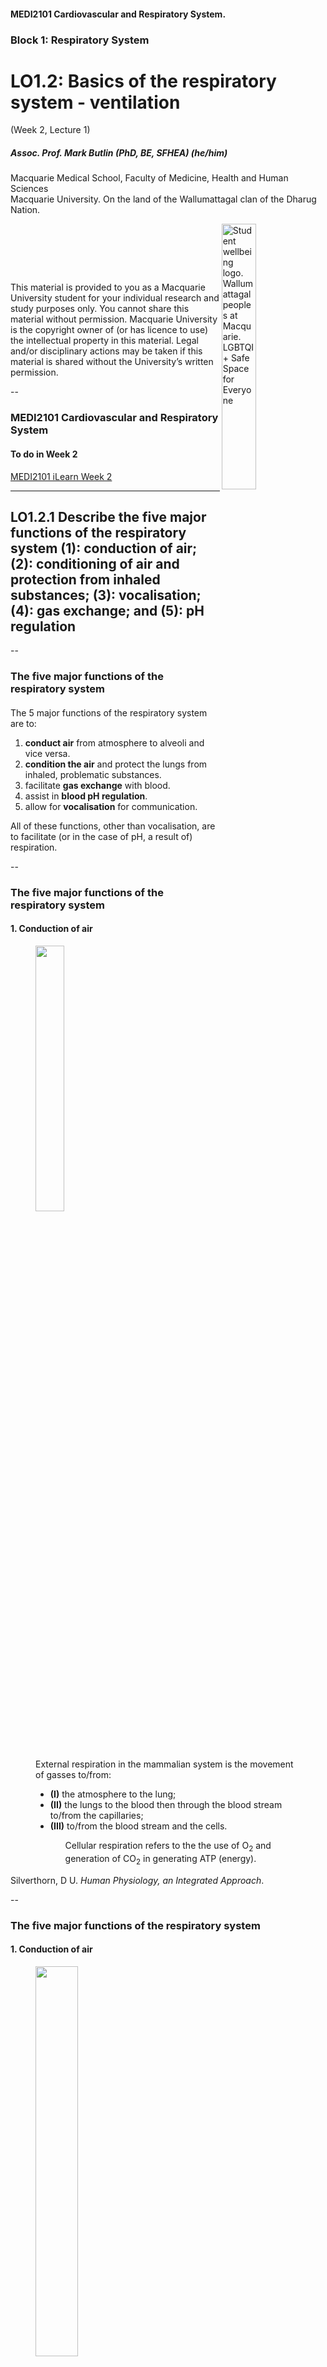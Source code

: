 <!-- .slide: data-auto-animate-restart id="MEDI2101Wk2_1"-->
#### MEDI2101 Cardiovascular and Respiratory System.
### Block 1: Respiratory System
# LO1.2: Basics of the respiratory system - ventilation
(Week 2, Lecture 1)
##### Assoc. Prof. Mark Butlin (PhD, BE, SFHEA) (he/him)

Macquarie Medical School, Faculty of Medicine, Health and Human Sciences<br>Macquarie University. On the land of the Wallumattagal clan of the Dharug Nation.

<a href="https://students.mq.edu.au/support"><img src="images/mq_support.png" alt="Student wellbeing logo. Wallumattagal peoples at Macquarie. LGBTQI+ Safe Space for Everyone" align="right" width=33%></a>
<p>&nbsp;</p>
<p>&nbsp;</p>
<p>&nbsp;</p>
<p class="citation">This material is provided to you as a Macquarie University student for your individual research and study purposes only. You cannot share this material without permission. Macquarie University is the copyright owner of (or has licence to use) the intellectual property in this material. Legal and/or disciplinary actions may be taken if this material is shared without the University’s written permission.</p>

--
### MEDI2101 Cardiovascular and Respiratory System
#### To do in Week 2

<a href="https://ilearn.mq.edu.au/course/view.php?id=77359&section=6" target="_blank"> MEDI2101 iLearn Week 2</a>

---
## LO1.2.1 Describe the five major functions of the respiratory system (1): conduction of air; (2): conditioning of air and protection from inhaled substances; (3): vocalisation; (4): gas exchange; and (5): pH regulation

--
### The five major functions of the respiratory system
#### 
The 5 major functions of the respiratory system are to:


1. **conduct air** from atmosphere to alveoli and vice versa.
1. **condition the air** and protect the lungs from inhaled, problematic substances.
1. facilitate **gas exchange** with blood.
1. assist in **blood pH regulation**.
1. allow for **vocalisation** for communication.
    
<p class="fragment">All of these functions, other than vocalisation, are to facilitate (or in the case of pH, a result of) respiration.</p>
  
--
### The five major functions of the respiratory system

#### 1. Conduction of air

<figure>
  <img src="images/respiration.png" alt="" width="33%">
  <figcaption>
<p>External respiration in the mammalian system is the movement of gasses to/from:</p>
<ul>
<li> <b>(I)</b> the atmosphere to the lung;</li>
<li> <b>(II)</b> the lungs to the blood then through the blood stream to/from the capillaries;</li>
<li> <b>(III)</b> to/from the blood stream and the cells.</li>
<ul>
<p>Cellular respiration refers to the the use of O<sub>2</sub> and generation of CO<sub>2</sub> in generating ATP (energy).</p>
  </figcaption>
</figure>
<p class="citation">Silverthorn, D U. <em>Human Physiology, an Integrated Approach</em>.</p>

<!-- The five major functions of the respiratory system | Respiration in multi-cellular life can be used to refer to two different things:
- **Cellular respiration**: The **intracellular reaction** of oxygen (O<sub>2</sub>) with organic molecules to produce carbon dioxide (CO<sub>2</sub>) and water (H<sub>2</sub>O) and (importantly) energy (ATP).
- **External respiration**: The **movement of gases** between the environment (air for land-dwelling life) and the body's cells to supply O<sub>2</sub> and remove CO<sub>2</sub>.
When we are talking about the movement of air through the lungs, we are addressing part of the pathway of external respiration, not cellular respiration.-->

--
### The five major functions of the respiratory system
#### 1. Conduction of air

<figure>
  <img src="images/UpperAndLowerRespiratory.png" alt="" width="40%">
  <figcaption>
   <p>Referring to the bulk movement of air into, and out of, the lungs (specifically, alveoli) from the surrounding atmosphere.</p>

- Upper respiratory tract
  - Mouth (oral) cavity (air and food)
  - Nasal cavity (air only)
  - Pharynx (air and food)
  - Larynx (vocal cords, air only)

- Lower respiratory tract (only air)
  - Trachea
  - Branching bronchi
  - Lungs (with alveoli)
  </figcaption>
</figure>

--
### The five major functions of the respiratory system
#### 1. Conduction of Air

<figure>
  <img src="images/gonzo.jpg" alt="" width="40%">
  <figcaption>
Functions of the nose

- warming air before it enters the lungs
- filters air to remove some particles
- olfactory sense (smell)
- resonating chamber for speech
  </figcaption>
</figure>
    
--
### The five major functions of the respiratory system
#### 1. Conduction of Air

<figure>
  <img src="images/Respiratory_system_pharynx.svg" alt="" width="50%">
  <figcaption>
Function of the pharynx

- passage for air and food intake
- equalise air pressure between the atmosphere and the middle ear through the Eustacian tube    
  </figcaption>
</figure>

--
### The five major functions of the respiratory system
#### 1. Conduction of Air

<figure>
  <img src="images/larynx.jpg" alt="" width="25%">
  <figcaption>
Function of the larynx

The larynx contains the epiglottis (diversion of food) and the vocal cords (forced breath hold, vocalisation).

- **epiglottis:** elastic cartilage "trap door" that is closed when swallowing food/liquid to prevent food/liquid from entering the trachea (wind pipe)
- **false vocal cords:** close to block/hold breath eg. when lifting a heavy object (these "vocal" cords don't produce sound)
- **true vocal cords:** elastic ligaments that when stretched, produce sound as air passes by them.
  - pitch = degree of stretch
  - amplitude = amount of air pressure applied
  </figcaption>
</figure>
<p>&nbsp</p>
<p class="citation">National Cancer Institute, an agency part of the National Institutes of Health</p>

--
### The five major functions of the respiratory system
#### 1. Conduction of Air

<figure>
  <img src="images/LungBranches3.png" alt="" width="75%">
  <figcaption>
    
  </figcaption>
</figure>
<p class="citation">Silverthorn, D U. <em>Human Physiology, an Integrated Approach.</em></p>

--
### The five major functions of the respiratory system
#### 1. Conduction of Air

Airway resistance (\$R$\) and corollary of Poiseuille's law

\begin{equation}
  R = \dfrac{8\mu L}{\pi r^4}
\end{equation}

where:
- $\mu$ fluid viscosity
- $L$ length of tube
- $r$ radius of the tube


<div class="r-stack">
<p class="fragment fade-in-then-out">The important thing to remember: resistance is directly proportional to the length of the tube, and inversely proportional to the fourth power of radius.</p>
<p class="fragment"><em>This means that a change in radius has a dramatic effect on resistance.</em></p>
</div>

--
### The five major functions of the respiratory system
#### 1. Conduction of Air

\begin{equation}
R = \dfrac{8\mu L}{\pi r^4}
\end{equation}

As flow $Q$ is dependent on resistance:

\begin{equation}
  Q \propto \dfrac{\Delta P}{R}
\end{equation}

<span style="color:red">$\downarrow$</span> radius $\rightarrow$ <span style="color:red">$\uparrow$</span> resistance $\rightarrow$ <span style="color:red">$\downarrow$</span> flow

and inversely

<span style="color:green">$\uparrow$</span> radius $\rightarrow$ <span style="color:green">$\downarrow$</span> resistance $\rightarrow$ <span style="color:green">$\uparrow$</span> flow

--
<!-- .slide: data-auto-animate data-background-image="images/stainless_steel_drinking_straws.webp" data-background-size="contain" -->

Which straw has the

greatest resistance?

<p class="fragment">
$R = \dfrac{8\mu L}{\pi r^4}$
</p>

--
<!-- .slide: data-auto-animate data-background-image="images/stainless_steel_drinking_straws.webp" data-background-size="contain" data-background-opacity="0.3" -->

Which straw has the

greatest resistance?

$R = \dfrac{8\mu L}{\pi r^4}$

<span style="color:green">
<p data-id="direction">To decrease resistance and increase flow:</p>
<ul data-id="directionlist">
<li> increase the diameter (radius)</li>
<li> decrease the length</li>
</ul>
</span>

--
<!-- .slide: data-auto-animate data-background-image="images/stainless_steel_drinking_straws.webp" data-background-size="contain" data-background-opacity="0.3" -->

Which straw has the

greatest resistance?

$R = \dfrac{8\mu L}{\pi r^4}$

<span style="color:red">
<p data-id="direction">To increase resistance and decrease flow:</p>
<ul data-id="directionlist">
<li> decrease the diameter (radius)</li>
<li> increase the length</li>
</ul>
</span>

<!-- slide: data-auto-animate data-background-image="images/LungBranches2.png" data-background-size="contain"
<table border="0">
  <tr>
    <td width="80%"></td>
    <td>Does the single trachea, or the combination of both bronchi, have the greatest resistance?</td>
  </tr>
  <tr>
    <td></td>
    <td><p class="fragment">$R = \dfrac{8\mu L}{\pi r^4}$</p></td>
  <tr>
</table>-->

--

<!-- .slide: data-auto-animate data-background-image="images/LungBranches.png" data-background-size="contain" -->

--
### The five major functions of the respiratory system
#### 1. Conduction of Air

<figure>
  <img src="images/LungBranches.png" alt="" width="60%">
  <figcaption>
    <ul>
    <li> Air moves through the trachea, bronchi, and bronchioles.</li>
    <li> Exchange of gases between air and blood occurs at the level of the alveoli (largest cross sectional area, lowest resistance).</li>
    </ul>
  </figcaption>
</figure>

--
### The five major functions of the respiratory system
#### 2. Conditioning of air and protection from inhaled substances

The respiratory mucosa lining the conducting airways conditions air before it reaches the alveoli.

- **Warming** 
  - Air is warmed to 37<sup>o</sup>C so core body temp is maintained and to protect the alveoli.
- **Humidifying** 
  - Water vapor is added to 100% humidity so the exchange epithelium doesn’t dry.
- **Filtering** 
  - Removal of particles and pathogens to protect the body from inflammation and infection.
    
--
### The five major functions of the respiratory system
#### 2. Conditioning of air and protection from inhaled substances

The mucosal lining also **traps** and **transports** some **pathogens**. 

The **ciliary beat** that removes mucous (and trapped pathogens) relies on the thin saline secreted by epithelial cells of the respiratory system.

<!--
### The five major functions of the respiratory system
#### 2. Conditioning of air and protection from inhaled substances
<figure>
  <img src="images/mucosallining.png" alt="" width="42%">
  <figcaption>
<p>The mucosal lining is primarily made up of sodium and chloride ions in water (saline).</p>
<p>The epithelial cilia beat and along with the generation of the mucosal lining assist in transporting pathogens out of the airway.</p>
<p>This secretion involves:</p>
<ul>
  <li> Cl<sup>-</sup> secretion into the airway lumen from epithelial cells.</li>
  <li> Na<sup>+</sup> is drawn into the lumen by the electrochemical gradient.</li>
  <li> H<sub>2</sub>O is drawn into the lumen by the concentration gradient.</li>
</ul>
  </figcaption>
</figure>
<p class="citation">Silverthorn, D U. <em>Human Physiology, an Integrated Approach</em>.</p> -->

--
<!-- .slide: daa-auto-animate data-background="#111111" -->
<video data-autoplay data-src="images/MucociliaryClearance.mp4"></video>
<p class="citation"><a href="https://www.youtube.com/watch?v=HMB6flEaZwI">https://www.youtube.com/watch?v=HMB6flEaZwI</a></p>
    
--
<!-- .slide: data-auto-animate data-background="#111111" -->
<video data-autoplay data-src="images/CiliaryBeating.mp4"></video>
<p class="citation"><a href="https://www.youtube.com/watch?v=1Q8RL1g9txk">https://www.youtube.com/watch?v=1Q8RL1g9txk</a></p>
    
--
### The five major functions of the respiratory system
#### 2. Conditioning of air and protection from inhaled substances

The mucosal lining is a fluid. Therefore, there is a surface tension drawing the wetted surfaces together especially in the elastic, flexible alveoli.

An air pressure is needed to overcome this surface tension (Laplace Law).

\begin{equation}
\mathrm{pressure} = \dfrac{2\times\mathrm{surface\~tension}}{\mathrm{radius\~of\~alveoli}}
\end{equation}

<p class="fragment">If the mucosal fluid was pure water, a pressure of 18 cmH<sub>2</sub>O would be required to keep the alveoli open (<em>Guyton and Hall Textbook of Medical Physiology</em>).
    
--
### The five major functions of the respiratory system
#### 2. Conditioning of air and protection from inhaled substances

<figure>
  <img src="images/surfactant.webp" alt="" width="50%">
  <figcaption>
<div class="r-stack">
<span class="fragment current-visible">
<p> A surfactant has a hydrophilic head (attracted to water) and hydrophobic tail (repels water).<p>
<p>This reduces surface tension. In the alveoli, by reducing surface tension, the required pressure to keep the alveoli open is reduced (Laplace Law).</p>
</span>
<span class="fragment">
  <p><b>Surfactant</b></p>
  <ul>
    <li> reduces surface tension</li>
    <ul>
      <li> hydrophilic head</li>
      <li> hydrophobic tail</li>
    </ul>
  </ul>        
  
  <ul>
    <li> produced by the alveolar cells</li>
    <li> has a half life of about 14 hours</li>
    <li> lines alveoli and small bronchioles</li>
  </ul>
</span>
            </div>
  </figcaption>
</figure>

--
### The five major functions of the respiratory system
#### 2. Conditioning of air and protection from inhaled substances

**Alveolar stability**
      
Action of surfactant:

$\dfrac{2T\downarrow}{R}=P\downarrow$

- Surfactant differentially reduces surface tension, more at lower volumes and less at higher volumes, giving alveolar stability and reducing the likelihood of alveolar collapse.
- Surfactant is formed relatively late in fetal life.
- Premature infants born without adequate amounts. experience respiratory distress requiring immediate therapy.
      
--
<!-- .slide: data-auto-animate data-background-image="images/bubbles-pexels-photo-3661471.jpg"  data-background-size="contain"-->

<table>
  <tr> 
    <td width="30%" style="font-size:1.5em">An everyday example of surfactant: bubbles</td>
    <td width="40 %"></td>
    <td width="30%"></td>
  </tr>
  <tr>
    <td></td>
    <td></td>
    <td><h3>Soap (surfactant) decreases water surface tension, allowing bubbles to form at lower air pressure.</h3></td>
  </tr>
</table>

--
### The five major functions of the respiratory system
#### 3. Gas exchange between air and blood

Oxygen needs to travel across the alveolar surface from the alveolar air into the blood stream.

Carbon dioxide needs to travel in the reverse direction.

This will be covered in greater detail in the following lecture.

--
### The five major functions of the respiratory system
#### 4. pH regulation

When carbon dioxide is dissolved in blood (water):

\begin{equation}
\mathrm{carbon\~dioxide} + \mathrm{water} \rightarrow \mathrm{carbonic\~acid} \rightarrow \mathrm{hydrogen\~ions} + \mathrm{bicarbonate\~ions}
\end{equation}

\begin{equation}
\mathrm{CO}_2 + \mathrm{H}_2\mathrm{O} \overset{\mathrm{carbonic\~anhydrase}}{\rightarrow} \mathrm{H}_2\mathrm{CO}_3 \rightarrow \mathrm{H}^+ + \mathrm{HCO}^{3-}
\end{equation}

<p class="fragment">Increasing the concentration of H<sup>+</sup> increases the acidity (decreases pH) and vice versa.</p>

--
### The five major functions of the respiratory system
#### 4. pH regulation

By altering the rate of ventilation, the rate of CO<sub>2</sub> movement our of the blood can be modified, thereby changing blood pH. 

Regulation of ventilation (and pH) will be covered next week.

--
### The five major functions of the respiratory system
#### 5. Vocalisation

Speech (or just vocal noise) requires three main processes to work together:

1. Air must be in motion (muscles of respiration and clear airways).
1. Vibrations must be established in the air stream (vocal cords).
1. The buzzing sound of the vibrating air stream must be altered by the shape of the resonator (which includes the throat, as well as the oral and nasal cavities).

--
#### LO1.2.1 Describe the five major functions of the respiratory system (1): conduction of air; (2): conditioning of air and protection from inhaled substances; (3): vocalisation; (4): gas exchange; and (5): pH regulation

#### Reflection quiz


--
<!-- .slide: data-background-iframe="https://flux.qa/#/presentations/64b753e21f524f73a6f606cd/64b753bc1f524f73a6f606c1?tab=polls&poll=64c9c2e31f524f73a6007dbf" data-background-interactive -->
--
<!-- .slide: data-background-iframe="https://flux.qa/#/presentations/64b753e21f524f73a6f606cd/64b753bc1f524f73a6f606c1?tab=polls&poll=64c9c7391f524f73a60081d0" data-background-interactive -->

---
<!-- .slide: data-auto-animate-restart -->
## LO1.2.2 Explain how lung pressure and volume changes during normal breathing, relate these changes to air flow, and graph and interpret the alveolar and intra-pleural pressure changes across the respiratory cycle.

--
<!-- .slide: data-auto-animate data-background-image="images/musclesofrespiration1.png" data-background-size="contain" data-background-position="right" -->

### Pressure-volume changes during normal breathing
####
    
Inspiration involves the:

- **diaphragm** which moves down toward the abdomen.
- **external intercostals and scalenes** which pull the ribs up and out.

<p>&nbsp</p>

<p class="citationleft">Silverthorn, D U. <em>Human Physiology, an Integrated Approach</em>.</p>
    
--
<!-- .slide: data-auto-animate data-background-image="images/musclesofrespiration2.png" data-background-size="contain" data-background-position="left" -->
  
### Pressure-volume changes during normal breathing
####

<table>
  <tr>
    <td width="25%"></td>
    <td>
Exhalation is <b>nominally passive</b> (i.e. a relaxation of muscles), but may involve:

- <b>internal intercostals</b> antagonistic muscle group.
- <b>abdominal muscles</b> which compress the abdominal cavity pushing viscera and the diaphragm upward.
    </td>
  <tr>
</table>

<p>&nbsp</p>

<p class="citation">Silverthorn, D U. <em>Human Physiology, an Integrated Approach</em>.</p>
  
--
### Pressure-volume changes during normal breathing
####
Isolating the action of the diaphragm.

<figure>
  <img data-id="diaphragm" src="images/diaphragm1.png" alt="" width="50%">
  <figcaption>
    
  </figcaption>
</figure>

--
### Pressure-volume changes during normal breathing
####
Isolating the action of the diaphragm.

<figure>
  <img data-id="diaphragm" src="images/diaphragm2.png" alt="" width="50%">
  <figcaption>
As it contracts, it flattens and decreases intrapleural pressure, increasing the volume of the lungs, assisting inspiration (along with the other inspiratory muscles).
  </figcaption>
</figure>

--
### Pressure-volume changes during normal breathing
####
Isolating the action of the diaphragm.

<figure>
  <img data-id="diaphragm" src="images/diaphragm3.png" alt="" width="40%">
  <figcaption>
Upon relaxation, the diaphragm curves upward once more, increasing intrapleural pressure, decreasing lung volume, and assisting exhalation.
  </figcaption>
</figure>

--
### Pressure-volume changes during normal breathing
####

**Boyle's law**

That pressure ($P$) of a fixed mass of material (e.g. air) is inversely proportional to volume ($V$).

\begin{equation}
P 	\propto \dfrac{1}{V}
\end{equation}

The corollary is that if the pressure on a material is changed, the volume must also change proportionally.

\begin{equation}
P_1\cdot V_1 = P_2 \cdot V_2
\end{equation}

--
### Pressure-volume changes during normal breathing
####

<figure>
  <img src="images/boyleslaw.png" alt="" width="50%">
  <figcaption>
Boyle's Law states that if the volume of a fluid is changed, then the pressure must change inversely and proportionally. 

So if we halve the volume, the pressure would double.

\begin{equation}
P_1\cdot V_1 = P_2 \cdot V_2
\end{equation}
  </figcaption>
</figure>
<p class="citation">Silverthorn, D U. <em>Human Physiology, an Integrated Approach</em>.</p>

--
<!-- .slide: data-auto-animate data-background="#111111" -->
<video data-autoplay data-src="images/BoylesLaw.mp4"></video>
<p class="citation"><a href="https://www.youtube.com/watch?v=N5xft2fIqQU">https://www.youtube.com/watch?v=N5xft2fIqQU</a></p>
  
--
### Pressure-volume changes during normal breathing
####

How does Boyle's Law relate to inspiration?

If we increase the volume of the lungs, it will reduce the pressure within the lungs.

$P_1\cdot V_1 = P_2 \downarrow \cdot V_2 \uparrow$

$P_2$ is now less than atmospheric pressure.

<p class="fragment">As fluid (includes gases) will move from a region of higher pressure to a region of lower pressure (from the surrounding atmosphere, into the lungs).</p>
<p class="fragment">This air movement is <b>bulk flow</b> because the entire gas mixture is moving (not individual gases, as in diffusion across a <em>partial pressure</em> gradient).</p>


  
--
### Pressure-volume changes during normal breathing
####

How does Boyle's Law relate to exhalation?

If we decrease the volume of the lungs, it will increase the pressure within the lungs.

$P_1\cdot V_1 = P_2 \uparrow \cdot V_2 \downarrow$

$P_2$ is now greater than atmospheric pressure.

<p class="fragment">As fluid (includes gases) will move from a region of higher pressure to a region of lower pressure (from the lungs, out to the surrounding atmosphere).</p>

--
### Pressure-volume changes during normal breathing
####

<figure>
  <img src="images/lungvolumeandpressure2.png" alt="" width="33%">
  <figcaption>
<div class="r-stack">
<p class="fragment fade-in-then-out"><b>(A1)</b>  In the brief pause between breaths, alveolar pressure ($P_A$) is equal to atmospheric pressure $P_{atm}$ (0 cmH<sub>2</sub>O). No difference between $P_A$ and $P_{atm}$ means no air flow.</p>
<p class="fragment fade-in-then-out"><b>(A2) Inspiration.</b> Inspiratory muscles contract, and increase thoracic volume, decreasing $P_A$. Air flows into the alveoli (C1 to C2).</p>
<p class="fragment fade-in-then-out"><b>(A3)</b>  When $P_A$ is equal to $P_{atm}$ the inward flow of air stops. At the end of inspiration, lung vol is at its maximum (C2).</p>
<p class="fragment fade-in-then-out"><b>(A4) Exhalation.</b> is normally passive, inspiratory muscles relax and elastic recoil returns the diaphragm and ribs to their resting positions. Thoracic volume decreases, increasing $P_A$ above $P_{atm}$. So air flows out of the lungs (C2 to C3).</p>
<p class="fragment fade-in"><b>(A5)</b>  At the end of exhalation, air movement ceases when $P_A$ is again equal to $P_{atm}$. One respiratory cycle consists of an inspiration and an exhalation.</p>
</div>
  </figcaption>
</figure>

--
### Pressure-volume changes during normal breathing
####

<figure>
  <img src="images/intrapleuralpressure.png" alt="" width="30%">
  <figcaption>
<p>Lung tissue is non-contractile (no muscle in the lung tissue) but <em>is</em> elastic. It moves with the chest wall, due to the cohesive forces generated by the pleural fluid between the pleural membranes. The intra-pleural pressure is the pressure of the pleural fluid.</p>

<b>(B1)</b> The intra-pleural pressure is negative at rest. 

<b>(B1-B2)</b> Inspiration.

The expanding thoracic cage, decreases intrapleural pressure. 

This pressure is a partially transferred to the lungs and alveoli (partially, as the lung tissue is elastic). 

This in turn decreases lung pressure, and flow of air into the lungs follows.
  </figcaption>
</figure>
<p class="citation">Silverthorn, D U. <em>Human Physiology, an Integrated Approach</em>.</p>

--
### Pressure-volume changes during normal breathing
####

<figure>
  <img src="images/lungvolumeandpressure.png" alt="" width="40%">
  <figcaption>
The intrapleural pressure pulls and pushes the alveolar (and lung) pressure. 

As lung pressure falls below atmospheric pressure, there is an inward flow of air (inspiration) as per Boyle's Law. 

When alveolar pressure rises above atmospheric pressure, there is an outward flow of air (exhalation).
  </figcaption>
</figure>
<p class="citation"><em>Guyton and Hall Textbook of Medical Physiology</em></p>
<!-- ### Pressure-volume changes during normal breathing
#### Collapsed Lung
<figure>
  <img src="images/collapsedlung.png" alt="" width="40%">
  <figcaption>
If the intrapleural space is punctured, the intrapleural pressure equalises to atmospheric pressure. -->

<!-- This means the intrapleural pressure would be equal to the lung pressure.

The lack of a negative intrapleural pressure on the elastic tissue of the lung means that the elastic tissue recoils to its unstretched state.

That is, the lung collapses.
  </figcaption>
</figure>
<p class="citation">Silverthorn, D U. <em>Human Physiology, an Integrated Approach</em>.</p> -->

--
#### LO1.2.2 Explain how lung pressure and volume changes during normal breathing, relate these changes to air flow, and graph and interpret the alveolar and intra-pleural pressure changes across the respiratory cycle.
#### Reflection quiz

--
<!-- .slide: data-background-iframe="https://flux.qa/#/presentations/64b753e21f524f73a6f606cd/64b753bc1f524f73a6f606c1?tab=polls&poll=64c9cb641f524f73a60089b4" data-background-interactive -->

--
<!-- .slide: data-background-iframe="https://flux.qa/#/presentations/64b753e21f524f73a6f606cd/64b753bc1f524f73a6f606c1?tab=polls&poll=64c9cd3a1f524f73a600906f" data-background-interactive -->

---
<!-- .slide: data-auto-animate-restart -->
## LO1.2.3 Describe the four pulmonary volumes and the four pulmonary lung capacities.

--
### The four pulmonary volumes and four pulmonary capacities
#### 

<div class="r-stack">
<img class="fragment" src="images/Lungvolumes1.svg" width="65%">
<img class="fragment" src="images/Lungvolumes2.svg" width="65%">
<img class="fragment" src="images/Lungvolumes.svg" width="65%">
</div>
<!-- <p>Volume numbers (y-axis) are approximate normals for a 70 kg adult male, or a 50 kg adult female.</p> -->
<p class="citation">Modified from <a href="https://commons.wikimedia.org/wiki/File:Lungvolumes.svg">https://commons.wikimedia.org/wiki/File:Lungvolumes.svg</a></p>

--
### The four pulmonary volumes and four pulmonary capacities
#### The pulmonary volumes
<figure>
  <img src="images/Lungvolumes2.svg" width="50%">
  <figcaption>
    <ul>
      <li> <b>tidal volume</b> - the amount of air inspired (or expired) in a single, normal breath. For an adult, tidal volume is around 0.5 litres.</li>
      <li> <b>inspiratory reserve volume</b> - on a big breath in, the maximum amount of air that can be inspired above the normal tidal volume. For an adult, around 3 litres.</li> 
      <li> <b>expiratory reserve volume</b> - on a big breath out, the maximum amount of air that can be expired beyond the normal tidal volume. For an adult, around 1.1 L.</li>
      <li> <b>residual volume</b> - the amount of air left in the lungs after a maximal breath out. For an adult, around 1.2 L.</li>0
    </ul>
  </figcaption>
</figure>
<p class="citation">Modified from <a href="https://commons.wikimedia.org/wiki/File:Lungvolumes.svg">https://commons.wikimedia.org/wiki/File:Lungvolumes.svg</a></p>

--
### The four pulmonary volumes and four pulmonary capacities
#### The pulmonary capacities

<figure>
  <img src="images/Lungvolumes.svg" width="50%">
  <figcaption>
    <ul>
      <li> <b>inspiratory capacity</b> =<br>tidal volume + inspiratory reserve volume<br>&nbsp;</li>
      <li> <b>functional residual capacity</b> =<br>expiratory reserve volume + residual volume<br>&nbsp;</li>
      <li> <b>vital capacity</b> =<br>tidal volume + inspiratory reserve + expiratory reserve<br>&nbsp;</li>
      <li> <b>total lung capacity</b> =<br>vital capacity + residual volume</li>
    </ul>
  </figcaption>
</figure>

--
### The four pulmonary volumes and four pulmonary capacities
#### Minute respiratory volume, or minute ventilation

The rate at which air moves through the lungs is called the minute ventilation, or minute respiratory volume ($\dot{V}$). If we know:

- **the tidal volume ($V_T$)**
  - the volume breathed with each breath
- **the respiratory rate ($RR$)**
  - the number of breaths per minute

we can calculate the minute ventilation

\begin{equation}
\dot{V} = V_T \times RR
\end{equation}

<p class="fragment">There is not much more I can teach you about this formula - but it is important.<br>More important than respiratory rate and tidal volume alone.<p>

--

#### LO1.2.3 Describe the four pulmonary volumes and the four pulmonary lung capacities
#### Review quiz

--
<!-- .slide: data-background-iframe="https://flux.qa/#/presentations/64b753e21f524f73a6f606cd/64b753bc1f524f73a6f606c1?tab=polls&poll=64c9da0b1f524f73a600a74c" data-background-interactive -->

--
<!-- .slide: data-auto-animate data-background="#111111" -->
<video data-autoplay data-src="images/VocalCords.mp4"></video>
<p class="citation"><a href="https://www.youtube.com/watch?v=BipS88vaFfI">https://www.youtube.com/watch?v=BipS88vaFfI</a></p>